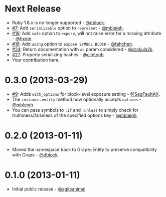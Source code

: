 Next Release
============
* Ruby 1.8.x is no longer supported - [@dblock](https://github.com/dblock).
* [#7](https://github.com/intridea/grape-entity/issues/7): Add `serializable` option to `represent` - [@mbleigh](https://github.com/mbleigh).
* [#18](https://github.com/intridea/grape-entity/pull/18): Add `safe` option to `expose`, will not raise error for a missing attribute - [@fixme](https://github.com/fixme).
* [#16](https://github.com/intridea/grape-entity/pull/16): Add `using` option to `expose SYMBOL BLOCK` - [@fahchen](https://github.com/fahchen).
* [#24](https://github.com/intridea/grape-entity/pull/24): Return documentation with `as` param considered - [@drakula2k](https://github.com/drakula2k).
* [#27](https://github.com/intridea/grape-entity/pull/27): Properly serializing hashes - [@clintonb](https://github.com/clintonb).
* Your contribution here.

0.3.0 (2013-03-29)
==================

* [#9](https://github.com/intridea/grape-entity/pull/9): Adds `with_options` for block-level exposure setting - [@SegFaultAX](https://github.com/SegFaultAX).
* The `instance.entity` method now optionally accepts `options` - [@mbleigh](https://github.com/mbleigh).
* You can pass symbols to `:if` and `:unless` to simply check for truthiness/falsiness of the specified options key - [@mbleigh](https://github.com/mbleigh).

0.2.0 (2013-01-11)
==================

* Moved the namespace back to Grape::Entity to preserve compatibility with Grape - [@dblock](https://github.com/dblock).

0.1.0 (2013-01-11)
==================

* Initial public release - [@agileanimal](https://github.com/agileanimal).

